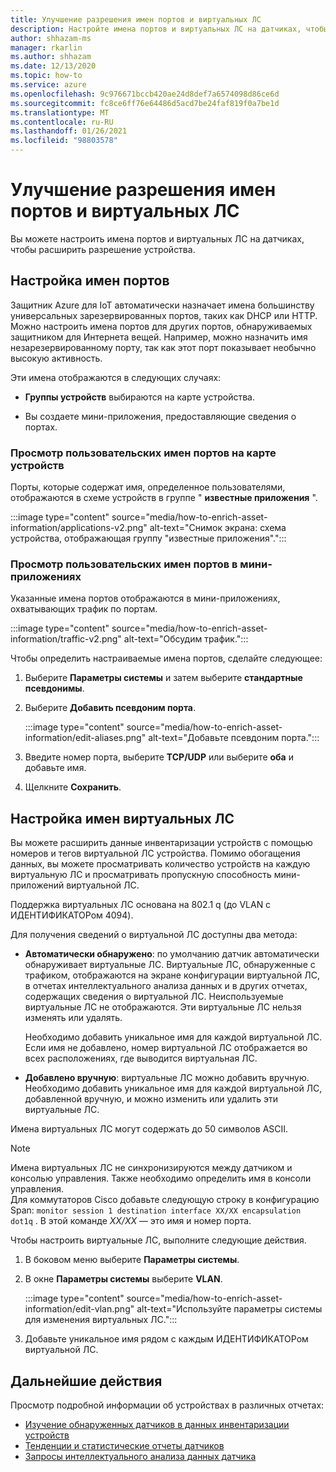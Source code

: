 ```yaml
---
title: Улучшение разрешения имен портов и виртуальных ЛС
description: Настройте имена портов и виртуальных ЛС на датчиках, чтобы расширить разрешение устройства.
author: shhazam-ms
manager: rkarlin
ms.author: shhazam
ms.date: 12/13/2020
ms.topic: how-to
ms.service: azure
ms.openlocfilehash: 9c976671bccb420ae24d8def7a6574098d86ce6d
ms.sourcegitcommit: fc8ce6ff76e64486d5acd7be24faf819f0a7be1d
ms.translationtype: MT
ms.contentlocale: ru-RU
ms.lasthandoff: 01/26/2021
ms.locfileid: "98803578"
---
```

# <a name="enhance-port-and-vlan-name-resolution"></a>Улучшение разрешения имен портов и виртуальных ЛС

Вы можете настроить имена портов и виртуальных ЛС на датчиках, чтобы расширить разрешение устройства.

## <a name="customize-port-names"></a>Настройка имен портов

Защитник Azure для IoT автоматически назначает имена большинству универсальных зарезервированных портов, таких как DHCP или HTTP. Можно настроить имена портов для других портов, обнаруживаемых защитником для Интернета вещей. Например, можно назначить имя незарезервированному порту, так как этот порт показывает необычно высокую активность.

Эти имена отображаются в следующих случаях:

  - **Группы устройств** выбираются на карте устройства.

  - Вы создаете мини-приложения, предоставляющие сведения о портах.

### <a name="view-custom-port-names-in-the-device-map"></a>Просмотр пользовательских имен портов на карте устройств

Порты, которые содержат имя, определенное пользователями, отображаются в схеме устройств в группе " **известные приложения** ".

:::image type="content" source="media/how-to-enrich-asset-information/applications-v2.png" alt-text="Снимок экрана: схема устройства, отображающая группу &quot;известные приложения&quot;.":::

### <a name="view-custom-port-names-in-widgets"></a>Просмотр пользовательских имен портов в мини-приложениях

Указанные имена портов отображаются в мини-приложениях, охватывающих трафик по портам.

:::image type="content" source="media/how-to-enrich-asset-information/traffic-v2.png" alt-text="Обсудим трафик.":::

Чтобы определить настраиваемые имена портов, сделайте следующее:

1. Выберите **Параметры системы** и затем выберите **стандартные псевдонимы**.

2. Выберите **Добавить псевдоним порта**.

    :::image type="content" source="media/how-to-enrich-asset-information/edit-aliases.png" alt-text="Добавьте псевдоним порта.":::

3. Введите номер порта, выберите **TCP/UDP** или выберите **оба** и добавьте имя.

4. Щелкните **Сохранить**.

## <a name="configure-vlan-names"></a>Настройка имен виртуальных ЛС

Вы можете расширить данные инвентаризации устройств с помощью номеров и тегов виртуальной ЛС устройства. Помимо обогащения данных, вы можете просматривать количество устройств на каждую виртуальную ЛС и просматривать пропускную способность мини-приложений виртуальной ЛС.

Поддержка виртуальных ЛС основана на 802.1 q (до VLAN с ИДЕНТИФИКАТОРом 4094).

Для получения сведений о виртуальной ЛС доступны два метода:

- **Автоматически обнаружено**: по умолчанию датчик автоматически обнаруживает виртуальные ЛС. Виртуальные ЛС, обнаруженные с трафиком, отображаются на экране конфигурации виртуальной ЛС, в отчетах интеллектуального анализа данных и в других отчетах, содержащих сведения о виртуальной ЛС. Неиспользуемые виртуальные ЛС не отображаются. Эти виртуальные ЛС нельзя изменять или удалять. 

  Необходимо добавить уникальное имя для каждой виртуальной ЛС. Если имя не добавлено, номер виртуальной ЛС отображается во всех расположениях, где выводится виртуальная ЛС.

- **Добавлено вручную**: виртуальные ЛС можно добавить вручную. Необходимо добавить уникальное имя для каждой виртуальной ЛС, добавленной вручную, и можно изменить или удалить эти виртуальные ЛС.

Имена виртуальных ЛС могут содержать до 50 символов ASCII.

> [!NOTE]
> Имена виртуальных ЛС не синхронизируются между датчиком и консолью управления. Также необходимо определить имя в консоли управления.  
Для коммутаторов Cisco добавьте следующую строку в конфигурацию Span: `monitor session 1 destination interface XX/XX encapsulation dot1q` . В этой команде *XX/XX* — это имя и номер порта.

Чтобы настроить виртуальные ЛС, выполните следующие действия.

1. В боковом меню выберите **Параметры системы**.

2. В окне **Параметры системы** выберите **VLAN**.

    :::image type="content" source="media/how-to-enrich-asset-information/edit-vlan.png" alt-text="Используйте параметры системы для изменения виртуальных ЛС.":::

3. Добавьте уникальное имя рядом с каждым ИДЕНТИФИКАТОРом виртуальной ЛС.

## <a name="next-steps"></a>Дальнейшие действия

Просмотр подробной информации об устройствах в различных отчетах:

- [Изучение обнаруженных датчиков в данных инвентаризации устройств](how-to-investigate-sensor-detections-in-a-device-inventory.md)
- [Тенденции и статистические отчеты датчиков](how-to-create-trends-and-statistics-reports.md)
- [Запросы интеллектуального анализа данных датчика](how-to-create-data-mining-queries.md)

